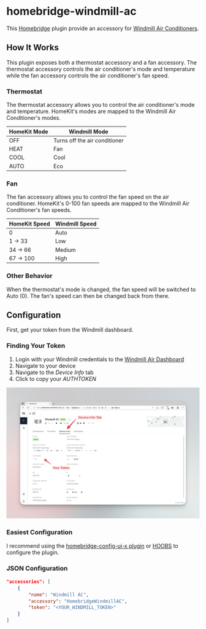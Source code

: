 # homebridge-windmill-ac
This [Homebridge](https://homebridge.io/) plugin provide an accessory for [Windmill Air Conditioners](https://windmillair.com/).

## How It Works
This plugin exposes both a thermostat accessory and a fan accessory. The thermostat accessory controls the air conditioner's mode and temperature while the fan accessory controls the air conditioner's fan speed.

### Thermostat
The thermostat accessory allows you to control the air conditioner's mode and temperature. HomeKit's modes are mapped to the Windmill Air Conditioner's modes.

| HomeKit Mode | Windmill Mode                 |
|--------------|-------------------------------|
| OFF          | Turns off the air conditioner |
| HEAT         | Fan                           |
| COOL         | Cool                          |
| AUTO         | Eco                           |

### Fan
The fan accessory allows you to control the fan speed on the air conditioner. HomeKit's 0-100 fan speeds are mapped to the Windmill Air Conditioner's fan speeds.

| HomeKit Speed | Windmill Speed |
|---------------|----------------|
| 0             | Auto           |
| 1 -> 33       | Low            |
| 34 -> 66      | Medium         |
| 67 -> 100     | High           |

### Other Behavior
When the thermostat's mode is changed, the fan speed will be switched to Auto (0). The fan's speed can then be changed back from there.

## Configuration
First, get your token from the Windmill dashboard.

### Finding Your Token

1. Login with your Windmill credentials to the [Windmill Air Dashboard](https://dashboard.windmillair.com/)
2. Navigate to your device
3. Navigate to the *Device Info* tab
4. Click to copy your *AUTHTOKEN*

![Screenshot for finding your token](docs/windmill-auth-token.png)

### Easiest Configuration
I recommend using the [homebridge-config-ui-x plugin](https://github.com/homebridge/homebridge-config-ui-x) or [HOOBS](https://hoobs.com/) to configure the plugin.

### JSON Configuration
```json
"accessories": [
    {
        "name": "Windmill AC",
        "accessory": "HomebridgeWindmillAC",
        "token": "<YOUR_WINDMILL_TOKEN>"
    }
]
```
